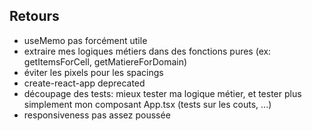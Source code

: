 ## Retours

- useMemo pas forcément utile
- extraire mes logiques métiers dans des fonctions pures (ex: getItemsForCell, getMatiereForDomain)
- éviter les pixels pour les spacings
- create-react-app deprecated
- découpage des tests: mieux tester ma logique métier, et tester plus simplement mon composant App.tsx (tests sur les couts, ...)
- responsiveness pas assez poussée